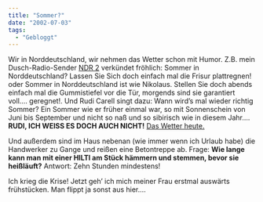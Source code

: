 ```yaml
---
title: "Sommer?"
date: "2002-07-03"
tags:
  - "Gebloggt"
---
```


Wir in Norddeutschland, wir nehmen das Wetter schon mit Humor. Z.B. mein Dusch-Radio-Sender [NDR 2](http://www.ndr2.de) verkündet fröhlich: Sommer in Norddeutschland? Lassen Sie Sich doch einfach mal die Frisur plattregnen! oder Sommer in Norddeutschland ist wie Nikolaus. Stellen Sie doch abends einfach mal die Gummistiefel vor die Tür, morgends sind sie garantiert voll.… geregnet!. Und Rudi Carell singt dazu: Wann wird’s mal wieder richtig Sommer? Ein Sommer wie er früher einmal war, so mit Sonnenschein von Juni bis September und nicht so naß und so sibirisch wie in diesem Jahr…. **RUDI, ICH WEISS ES DOCH AUCH NICHT!** [Das Wetter heute.](http://www.ndr.de/cgi/weather2/all/ndr2 "ndr 2 wetter in norddeutschland")

Und außerdem sind im Haus nebenan (wie immer wenn ich Urlaub habe) die Handwerker zu Gange und reißen eine Betontreppe ab. Frage: **Wie lange kann man mit einer HILTI am Stück hämmern und stemmen, bevor sie heißläuft?** Antwort: Zehn Stunden mindestens!

Ich krieg die Krise! Jetzt geh’ ich mich meiner Frau erstmal auswärts frühstücken. Man flippt ja sonst aus hier.…

